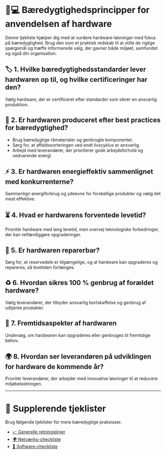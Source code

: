 # 🌱💻 Bæredygtighedsprincipper for anvendelsen af hardware  

Denne tjekliste hjælper dig med at vurdere hardware-løsninger med fokus på bæredygtighed. Brug den som et praktisk redskab til at stille de rigtige spørgsmål og træffe informerede valg, der gavner både miljøet, samfundet og også din organisation.  

## 🏷️ 1. Hvilke bæredygtighedsstandarder lever hardwaren op til, og hvilke certificeringer har den?  
Vælg hardware, der er certificeret efter standarder som sikrer en ansvarlig produktion.  

## 🌿 2. Er hardwaren produceret efter best practices for bæredygtighed?  
- Brug bæredygtige råmaterialer og genbrugte komponenter.  
- Sørg for, at affaldssorteringen ved endt livscyklus er ansvarlig.  
- Arbejd med leverandører, der prioriterer gode arbejdsforhold og vedvarende energi.  

## ⚡ 3. Er hardwaren energieffektiv sammenlignet med konkurrenterne?  
Sammenlign energiforbrug og ydeevne for forskellige produkter og vælg det mest effektive.  

## ⏳ 4. Hvad er hardwarens forventede levetid?  
Prioritér hardware med lang levetid, men overvej teknologiske forbedringer, der kan retfærdiggøre opgraderinger.  

## 🔧 5. Er hardwaren reparerbar?  
Sørg for, at reservedele er tilgængelige, og at hardware kan opgraderes og repareres, så levetiden forlænges.  

## ♻️ 6. Hvordan sikres 100 % genbrug af forældet hardware?  
Vælg leverandører, der tilbyder ansvarlig bortskaffelse og genbrug af udtjente produkter.  

## 🚀 7. Fremtidsaspekter af hardwaren  
Undersøg, om hardwaren kan opgraderes eller genbruges til fremtidige behov.  

## 🌍 8. Hvordan ser leverandøren på udviklingen for hardware de kommende år?  
Prioritér leverandører, der arbejder med innovative løsninger til at reducere miljøbelastningen.  

---

# 📝 Supplerende tjeklister  

Brug følgende tjeklister for mere bæredygtige praksisser.  

- [📈 Generelle retningslinjer](./Appendix-Best-practices.md)  
- [🌍 Netværks-checkliste](./Appendix-Best-practices-Network.md)  
- [💾 Software-checkliste](./Appendix-Best-practices-Software.md)  
